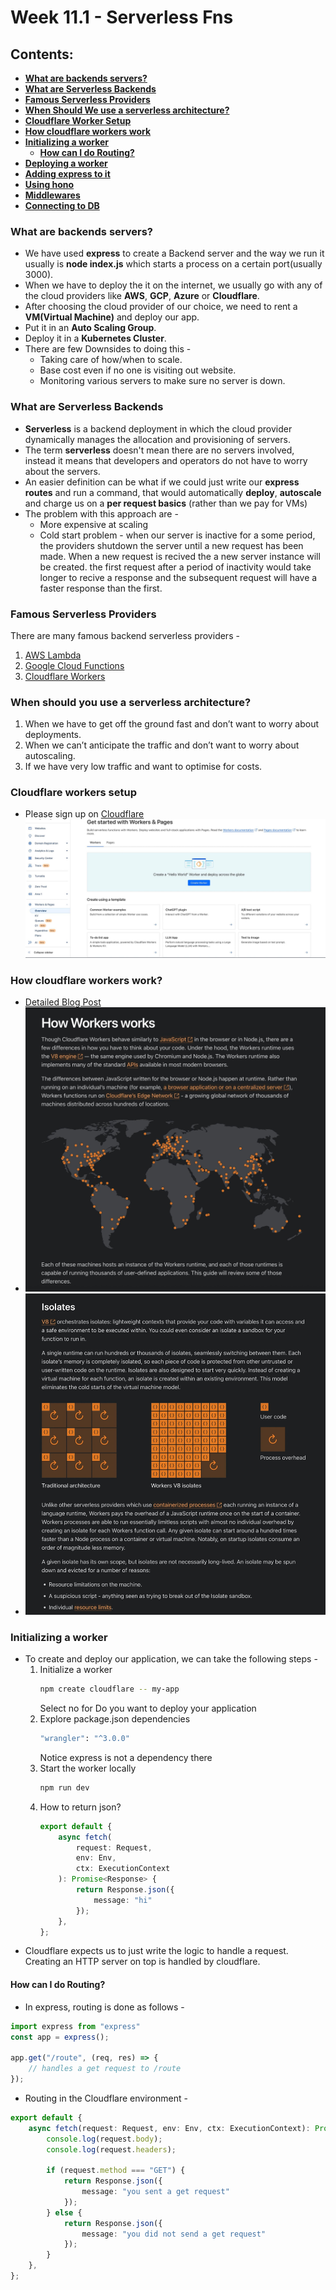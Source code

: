 # Week 11.1 - Serverless Fns

## Contents:
- [**What are backends servers?**](#what-are-backends-servers)
- [**What are Serverless Backends**](#what-are-serverless-backends)
- [**Famous Serverless Providers**](#famous-serverless-providers)
- [**When Should We use a serverless architecture?**](#when-should-you-use-a-serverless-architecture)
- [**Cloudflare Worker Setup**](#cloudflare-workers-setup)
- [**How cloudflare workers work**](#how-cloudflare-workers-work)
- [**Initializing a worker**](#initializing-a-worker)
    - [**How can I do Routing?**](#how-can-i-do0outing)
- [**Deploying a worker**]()
- [**Adding express to it**]()
- [**Using hono**]()
- [**Middlewares**]()
- [**Connecting to DB**]() 

### What are backends servers?
- We have used **express** to create a Backend server and the way we run it usually is **node index.js** which starts a process on a certain port(usually 3000).
- When we have to deploy the it on the internet, we usually go with any of the cloud providers like **AWS**, **GCP**, **Azure** or **Cloudflare**.
- After choosing the cloud provider of our choice, we need to rent a **VM(Virtual Machine)** and deploy our app.
- Put it in an **Auto Scaling Group**.
- Deploy it in a **Kubernetes Cluster**.
- There are few Downsides to doing this - 
    - Taking care of how/when to scale.
    - Base cost even if no one is visiting out website.
    - Monitoring various servers to make sure no server is down.

### What are Serverless Backends
- **Serverless** is a backend deployment in which the cloud provider dynamically manages the allocation and provisioning of servers. 
- The term **serverless** doesn't mean there are no servers involved, instead it means that developers and operators do not have to worry about the servers.
- An easier definition can be what if we could just write our **express routes** and run a command, that would automatically **deploy**, **autoscale** and charge us on a **per request basics** (rather than we pay for VMs)
- The problem with this approach are - 
    - More expensive at scaling
    - Cold start problem - when our server is inactive for a some period, the providers shutdown the server until a new request has been made. When a new request is recived the a new server instance will be created. the first request after a period of inactivity would take longer to recive a response and the subsequent request will have a faster response than the first.

### Famous Serverless Providers
There are many famous backend serverless providers - 
1. [AWS Lambda](https://aws.amazon.com/pm/lambda/)
2. [Google Cloud Functions](https://firebase.google.com/docs/functions)
3. [Cloudflare Workers](https://workers.cloudflare.com/)

### When should you use a serverless architecture?
1. When we have to get off the ground fast and don’t want to worry about deployments.
2. When we can’t anticipate the traffic and don’t want to worry about autoscaling.
3. If we have very low traffic and want to optimise for costs.

### Cloudflare workers setup
- Please sign up on [Cloudflare](https://cloudflare.com/)
![](images/cloudflare-signup.jpg)

### How cloudflare workers work?
- [Detailed Blog Post](https://developers.cloudflare.com/workers/reference/how-workers-works/#:~:text=Though%20Cloudflare%20Workers%20behave%20similarly,used%20by%20Chromium%20and%20Node)
- ![](images/how-cloudflare-works.jpg)
- ![](images/isolates.jpg)

### Initializing a worker
- To create and deploy our application, we can take the following steps -
    1. Initialize a worker
        ```bash
        npm create cloudflare -- my-app
        ```
        Select no for Do you want to deploy your application
    2. Explore package.json dependencies
        ```bash
        "wrangler": "^3.0.0"
        ```
        Notice express is not a dependency there
    3. Start the worker locally
        ```bash
        npm run dev
        ```
    4. How to return json?
        ```ts
        export default {
            async fetch(
                request: Request, 
                env: Env, 
                ctx: ExecutionContext
            ): Promise<Response> {
                return Response.json({
                    message: "hi"
                });
            },
        };
        ```
- Cloudflare expects us to just write the logic to handle a request. Creating an HTTP server on top is handled by cloudflare.

#### How can I do Routing?
- In express, routing is done as follows - 
```js
import express from "express"
const app = express();

app.get("/route", (req, res) => {
	// handles a get request to /route
});
```
- Routing in the Cloudflare environment -
```ts
export default {
	async fetch(request: Request, env: Env, ctx: ExecutionContext): Promise<Response> {
		console.log(request.body);
		console.log(request.headers);
		
		if (request.method === "GET") {
			return Response.json({
				message: "you sent a get request"
			});
		} else {
			return Response.json({
				message: "you did not send a get request"
			});
		}
	},
};
```